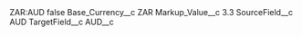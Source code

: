 <?xml version="1.0" encoding="UTF-8"?>
<CustomMetadata xmlns="http://soap.sforce.com/2006/04/metadata" xmlns:xsi="http://www.w3.org/2001/XMLSchema-instance" xmlns:xsd="http://www.w3.org/2001/XMLSchema">
    <label>ZAR:AUD</label>
    <protected>false</protected>
    <values>
        <field>Base_Currency__c</field>
        <value xsi:type="xsd:string">ZAR</value>
    </values>
    <values>
        <field>Markup_Value__c</field>
        <value xsi:type="xsd:double">3.3</value>
    </values>
    <values>
        <field>SourceField__c</field>
        <value xsi:type="xsd:string">AUD</value>
    </values>
    <values>
        <field>TargetField__c</field>
        <value xsi:type="xsd:string">AUD__c</value>
    </values>
</CustomMetadata>
